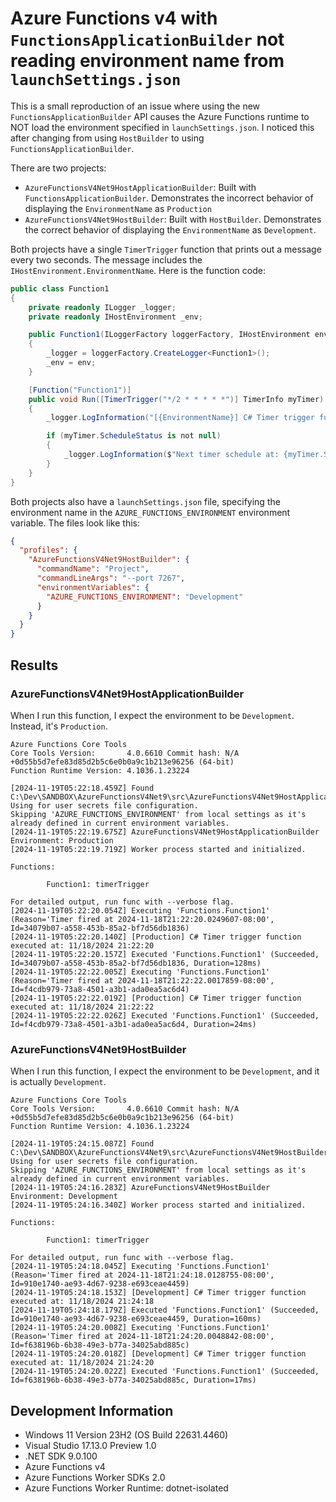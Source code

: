 # Azure Functions v4 with `FunctionsApplicationBuilder` not reading environment name from `launchSettings.json`

This is a small reproduction of an issue where using the new `FunctionsApplicationBuilder` API causes the Azure Functions runtime to NOT load the environment specified in `launchSettings.json`. I noticed this after changing from using `HostBuilder` to using `FunctionsApplicationBuilder`. 

There are two projects:

- `AzureFunctionsV4Net9HostApplicationBuilder`: Built with `FunctionsApplicationBuilder`. Demonstrates the incorrect behavior of displaying the `EnvironmentName` as `Production`
- `AzureFunctionsV4Net9HostBuilder`: Built with `HostBuilder`. Demonstrates the correct behavior of displaying the `EnvironmentName` as `Development`.

Both projects have a single `TimerTrigger` function that prints out a message every two seconds. The message includes the `IHostEnvironment.EnvironmentName`. Here is the function code:

```csharp
public class Function1
{
    private readonly ILogger _logger;
    private readonly IHostEnvironment _env;

    public Function1(ILoggerFactory loggerFactory, IHostEnvironment env)
    {
        _logger = loggerFactory.CreateLogger<Function1>();
        _env = env;
    }

    [Function("Function1")]
    public void Run([TimerTrigger("*/2 * * * * *")] TimerInfo myTimer)
    {
        _logger.LogInformation("[{EnvironmentName}] C# Timer trigger function executed at: {DateTimeNow}", _env.EnvironmentName, DateTime.Now);

        if (myTimer.ScheduleStatus is not null)
        {
            _logger.LogInformation($"Next timer schedule at: {myTimer.ScheduleStatus.Next}");
        }
    }
}
```

Both projects also have a `launchSettings.json` file, specifying the environment name in the `AZURE_FUNCTIONS_ENVIRONMENT` environment variable. The files look like this:

```json
{
  "profiles": {
    "AzureFunctionsV4Net9HostBuilder": {
      "commandName": "Project",
      "commandLineArgs": "--port 7267",
      "environmentVariables": {
        "AZURE_FUNCTIONS_ENVIRONMENT": "Development"
      }
    }
  }
}
```


## Results

### AzureFunctionsV4Net9HostApplicationBuilder

When I run this function, I expect the environment to be `Development`. Instead, it's `Production`.

```
Azure Functions Core Tools
Core Tools Version:       4.0.6610 Commit hash: N/A +0d55b5d7efe83d85d2b5c6e0b0a9c1b213e96256 (64-bit)
Function Runtime Version: 4.1036.1.23224

[2024-11-19T05:22:18.459Z] Found C:\Dev\SANDBOX\AzureFunctionsV4Net9\src\AzureFunctionsV4Net9HostApplicationBuilder\AzureFunctionsV4Net9HostApplicationBuilder.csproj. Using for user secrets file configuration.
Skipping 'AZURE_FUNCTIONS_ENVIRONMENT' from local settings as it's already defined in current environment variables.
[2024-11-19T05:22:19.675Z] AzureFunctionsV4Net9HostApplicationBuilder Environment: Production
[2024-11-19T05:22:19.719Z] Worker process started and initialized.

Functions:

        Function1: timerTrigger

For detailed output, run func with --verbose flag.
[2024-11-19T05:22:20.054Z] Executing 'Functions.Function1' (Reason='Timer fired at 2024-11-18T21:22:20.0249607-08:00', Id=34079b07-a558-453b-85a2-bf7d56db1836)
[2024-11-19T05:22:20.140Z] [Production] C# Timer trigger function executed at: 11/18/2024 21:22:20
[2024-11-19T05:22:20.157Z] Executed 'Functions.Function1' (Succeeded, Id=34079b07-a558-453b-85a2-bf7d56db1836, Duration=128ms)
[2024-11-19T05:22:22.005Z] Executing 'Functions.Function1' (Reason='Timer fired at 2024-11-18T21:22:22.0017859-08:00', Id=f4cdb979-73a8-4501-a3b1-ada0ea5ac6d4)
[2024-11-19T05:22:22.019Z] [Production] C# Timer trigger function executed at: 11/18/2024 21:22:22
[2024-11-19T05:22:22.026Z] Executed 'Functions.Function1' (Succeeded, Id=f4cdb979-73a8-4501-a3b1-ada0ea5ac6d4, Duration=24ms)
```


### AzureFunctionsV4Net9HostBuilder

When I run this function, I expect the environment to be `Development`, and it is actually `Development`.

```
Azure Functions Core Tools
Core Tools Version:       4.0.6610 Commit hash: N/A +0d55b5d7efe83d85d2b5c6e0b0a9c1b213e96256 (64-bit)
Function Runtime Version: 4.1036.1.23224

[2024-11-19T05:24:15.087Z] Found C:\Dev\SANDBOX\AzureFunctionsV4Net9\src\AzureFunctionsV4Net9HostBuilder\AzureFunctionsV4Net9HostBuilder.csproj. Using for user secrets file configuration.
Skipping 'AZURE_FUNCTIONS_ENVIRONMENT' from local settings as it's already defined in current environment variables.
[2024-11-19T05:24:16.283Z] AzureFunctionsV4Net9HostBuilder Environment: Development
[2024-11-19T05:24:16.340Z] Worker process started and initialized.

Functions:

        Function1: timerTrigger

For detailed output, run func with --verbose flag.
[2024-11-19T05:24:18.045Z] Executing 'Functions.Function1' (Reason='Timer fired at 2024-11-18T21:24:18.0128755-08:00', Id=910e1740-ae93-4d67-9238-e693ceae4459)
[2024-11-19T05:24:18.153Z] [Development] C# Timer trigger function executed at: 11/18/2024 21:24:18
[2024-11-19T05:24:18.179Z] Executed 'Functions.Function1' (Succeeded, Id=910e1740-ae93-4d67-9238-e693ceae4459, Duration=160ms)
[2024-11-19T05:24:20.008Z] Executing 'Functions.Function1' (Reason='Timer fired at 2024-11-18T21:24:20.0048842-08:00', Id=f638196b-6b38-49e3-b77a-34025abd885c)
[2024-11-19T05:24:20.018Z] [Development] C# Timer trigger function executed at: 11/18/2024 21:24:20
[2024-11-19T05:24:20.022Z] Executed 'Functions.Function1' (Succeeded, Id=f638196b-6b38-49e3-b77a-34025abd885c, Duration=17ms)
```


## Development Information

- Windows 11 Version 23H2 (OS Build 22631.4460)
- Visual Studio 17.13.0 Preview 1.0
- .NET SDK 9.0.100
- Azure Functions v4
- Azure Functions Worker SDKs 2.0
- Azure Functions Worker Runtime: dotnet-isolated
